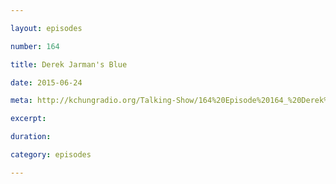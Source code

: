 ```yaml
---

layout: episodes

number: 164

title: Derek Jarman's Blue

date: 2015-06-24

meta: http://kchungradio.org/Talking-Show/164%20Episode%20164_%20Derek%20Jarman's%20Blue.mp3

excerpt: 

duration: 

category: episodes

---
```



